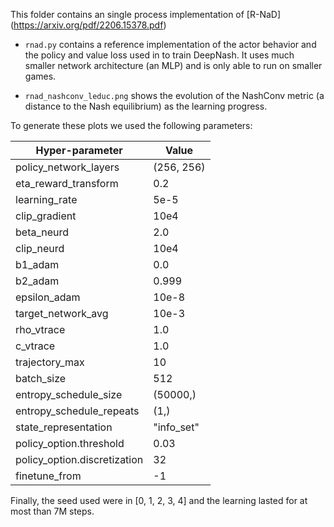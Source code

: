This folder contains an single process implementation of [R-NaD]
(https://arxiv.org/pdf/2206.15378.pdf)

- `rnad.py` contains a reference implementation of the actor behavior and the
policy and value loss used in to train DeepNash. It uses much smaller network
architecture (an MLP) and is only able to run on smaller games.

- `rnad_nashconv_leduc.png` shows the evolution of the NashConv metric (a
distance to the Nash equilibrium) as the learning progress.

To generate these plots we used the following parameters:

| Hyper-parameter | Value |
| ----------- | ----------- |
| policy_network_layers | (256, 256) |
| eta_reward_transform | 0.2 |
| learning_rate | 5e-5 |
| clip_gradient | 10e4 |
| beta_neurd | 2.0 |
| clip_neurd | 10e4 |
| b1_adam | 0.0 |
| b2_adam | 0.999 |
| epsilon_adam | 10e-8 |
| target_network_avg | 10e-3 |
| rho_vtrace | 1.0 |
| c_vtrace | 1.0 |
| trajectory_max | 10 |
| batch_size | 512 |
| entropy_schedule_size | (50000,) |
| entropy_schedule_repeats | (1,)|
| state_representation | "info_set" |
| policy_option.threshold | 0.03 |
| policy_option.discretization | 32 |
| finetune_from | -1 |

Finally, the seed used were in [0, 1, 2, 3, 4] and the learning lasted for at
most than 7M steps.
